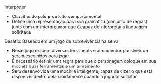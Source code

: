 Interpreter

- Classificado pelo propósito comportamental
- Define uma representaçao para sua gramática (conjunto de regras) junto com um interpretador que é capaz de interpretar a linguagem solicitada

Desafio: Baseado em um jogo de sobrevivência na selva
- Neste jogo existem diversas ferraments e armamentos possíveis de serem escolhidos para jogar
- É necessário definir uma regra para que o personagem coloque em sua mochila duas ferramentas e um armamento
- Será desenvolvida uma mochila inteligente, capaz de dizer o que está disponível dentro dela rapidamente quando o jogador solicitar
